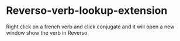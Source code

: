 # Reverso-verb-lookup-extension
Right click on a french verb and click conjugate and it will open a new window show the verb in Reverso
